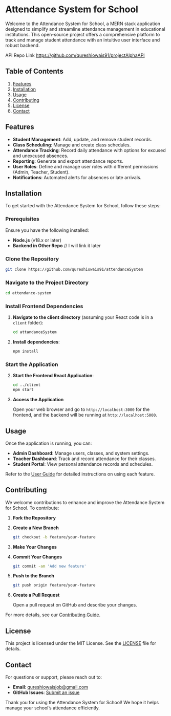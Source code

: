 # Attendance System for School

Welcome to the Attendance System for School, a MERN stack application designed to simplify and streamline attendance management in educational institutions. This open-source project offers a comprehensive platform to track and manage student attendance with an intuitive user interface and robust backend.


API Repo Link 
https://github.com/qureshiowais91/projectAlphaAPI


## Table of Contents

1. [Features](#features)
2. [Installation](#installation)
3. [Usage](#usage)
4. [Contributing](#contributing)
5. [License](#license)
6. [Contact](#contact)

## Features

- **Student Management**: Add, update, and remove student records.
- **Class Scheduling**: Manage and create class schedules.
- **Attendance Tracking**: Record daily attendance with options for excused and unexcused absences.
- **Reporting**: Generate and export attendance reports.
- **User Roles**: Define and manage user roles with different permissions (Admin, Teacher, Student).
- **Notifications**: Automated alerts for absences or late arrivals.

## Installation

To get started with the Attendance System for School, follow these steps:

### Prerequisites

Ensure you have the following installed:

- **Node.js** (v18.x or later)
- **Backend in Other Repo**  // I will link it later

### Clone the Repository

```bash
git clone https://github.com/qureshiowais91/attendanceSystem
```

### Navigate to the Project Directory

```bash
cd attendance-system
```

### Install Frontend Dependencies

1. **Navigate to the client directory** (assuming your React code is in a `client` folder):

    ```bash
   cd attandanceSystem
   ```

2. **Install dependencies**:

   ```bash
   npm install
   ```


### Start the Application

2. **Start the Frontend React Application**:

   ```bash
   cd ../client
   npm start
   ```

3. **Access the Application**

   Open your web browser and go to `http://localhost:3000` for the frontend, and the backend will be running at `http://localhost:5000`.

## Usage

Once the application is running, you can:

- **Admin Dashboard**: Manage users, classes, and system settings.
- **Teacher Dashboard**: Track and record attendance for their classes.
- **Student Portal**: View personal attendance records and schedules.

Refer to the [User Guide](docs/user-guide.md) for detailed instructions on using each feature.

## Contributing

We welcome contributions to enhance and improve the Attendance System for School. To contribute:

1. **Fork the Repository**
2. **Create a New Branch**

   ```bash
   git checkout -b feature/your-feature
   ```

3. **Make Your Changes**
4. **Commit Your Changes**

   ```bash
   git commit -am 'Add new feature'
   ```

5. **Push to the Branch**

   ```bash
   git push origin feature/your-feature
   ```

6. **Create a Pull Request**

   Open a pull request on GitHub and describe your changes.

For more details, see our [Contributing Guide](CONTRIBUTING.md).

## License

This project is licensed under the MIT License. See the [LICENSE](LICENSE) file for details.

## Contact

For questions or support, please reach out to:

- **Email**: qureshiowaisjob@gmail.com
- **GitHub Issues**: [Submit an issue](https://github.com/qureshiowais91/attendanceSystem//issues)

Thank you for using the Attendance System for School! We hope it helps manage your school’s attendance efficiently.
